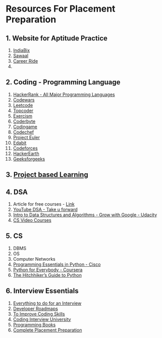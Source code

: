 # Resources For Placement Preparation

## 1. Website for Aptitude Practice
1. [IndiaBix](https://www.indiabix.com/)
2. [Sawaal](https://www.sawaal.com/)
3. [Career Ride](https://www.careerride.com/)
4. [](http://placementadda.com/)

## 2. Coding - Programming Language 
1. [HackerRank - All Major Programming Languages](https://hackerrank.com)
2. [Codewars](https://codewars.com)
3. [Leetcode](https://leetcode.com)
4. [Topcoder](https://topcoder.com)
5. [Exercism](https://exercism.org)
6. [Coderbyte](https://coderbyte.com)
7. [Codingame](https://codingame.com)
8. [Codechef](https://codechef.com)
9. [Project Euler](https://projecteuler.net)
10. [Edabit](https://edabit.com)
11. [Codeforces](https://codeforces.com)
12. [HackerEarth](https://hackerearth.com)
13. [Geeksforgeeks](https://geeksforgeeks.org)


## 3. [Project based Learning ](https://github.com/practical-tutorials/project-based-learning)


## 4. DSA 
1. Article for free courses - [Link](https://inprogrammer.com/top-best-dsa-courses-which-are-100-free/?fbclid=PAAabKy0O-hcYyZpTItkUD2u5fmMG4P_w2IJ6v8UOXw2ThuHlLijBEf2nBrsY)
2. [YouTube DSA - Take u forward](https://youtube.com/@takeUforward)
3. [Intro to Data Structures and Algorithms - Grow with Google - Udacity](https://www.udacity.com/course/data-structures-and-algorithms-in-python--ud513)
4. [CS Video Courses](https://github.com/Developer-Y/cs-video-courses)



## 5. CS 
1. DBMS
2. OS
3. Computer Networks
4. [Programming Essentials in Python - Cisco](https://www.netacad.com/courses/programming/pcap-programming-essentials-python)
5. [Python for Everybody - Coursera](https://in.coursera.org/specializations/python)
6. [The Hitchhiker’s Guide to Python](https://docs.python-guide.org/)


## 6. Interview Essentials
1. [Everything to do for an Interview](https://github.com/Olshansk/interview)
2. [Developer Roadmaps](https://github.com/kamranahmedse/developer-roadmap)
3. [To Improve Coding Skills](https://github.com/florinpop17/app-ideas)
4. [Coding Interview University](https://github.com/jwasham/coding-interview-university)
5. [Programming Books](https://github.com/EbookFoundation/free-programming-books)
6. [Complete Placement Preparation](https://github.com/anushka23g/Complete-Placement-Preparation)
